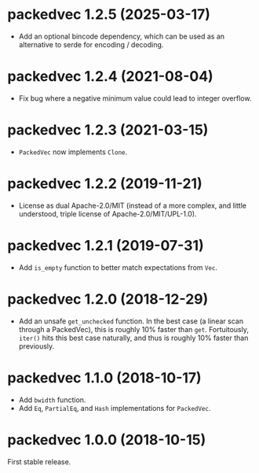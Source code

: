 # packedvec 1.2.5 (2025-03-17)

* Add an optional bincode dependency, which can be used as an alternative to
  serde for encoding / decoding.


# packedvec 1.2.4 (2021-08-04)

* Fix bug where a negative minimum value could lead to integer overflow.


# packedvec 1.2.3 (2021-03-15)

* `PackedVec` now implements `Clone`.


# packedvec 1.2.2 (2019-11-21)

* License as dual Apache-2.0/MIT (instead of a more complex, and little
  understood, triple license of Apache-2.0/MIT/UPL-1.0).


# packedvec 1.2.1 (2019-07-31)

* Add `is_empty` function to better match expectations from `Vec`.


# packedvec 1.2.0 (2018-12-29)

* Add an unsafe `get_unchecked` function. In the best case (a linear scan
  through a PackedVec), this is roughly 10% faster than `get`. Fortuitously,
  `iter()` hits this best case naturally, and thus is roughly 10% faster than
  previously.


# packedvec 1.1.0 (2018-10-17)

* Add `bwidth` function.
* Add `Eq`, `PartialEq`, and `Hash` implementations for `PackedVec`.


# packedvec 1.0.0 (2018-10-15)

First stable release.
